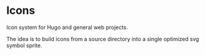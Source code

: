 # Icons

Icon system for Hugo and general web projects.

The idea is to build icons from a source directory into a single optimized svg symbol sprite. 

